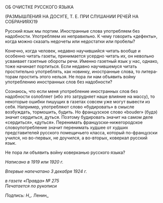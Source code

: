 ОБ ОЧИСТКЕ РУССКОГО ЯЗЫКА

(РАЗМЫШЛЕНИЯ НА ДОСУГЕ, Т. Е. ПРИ СЛУШАНИИ РЕЧЕЙ НА СОБРАНИЯХ)19

Русский язык мы портим. Иностранные слова употребляем без надобности. Упот­ребляем их неправильно. К чему говорить «дефекты», когда можно сказать недочеты или недостатки или пробелы?

Конечно, когда человек, недавно научившийся читать вообще и особенно читать га­зеты, принимается усердно читать их, он невольно усваивает газетные обороты речи. Именно газетный язык у нас, однако, тоже начинает портиться. Если недавно научив­шемуся читать простительно употреблять, как новинку, иностранные слова, то литера­торам простить этого нельзя. Не пора ли нам объявить войну употреблению иностран­ных слов без надобности?

Сознаюсь, что если меня употребление иностранных слов без надобности озлобляет (ибо это затрудняет наше влияние на массу), то некоторые ошибки пишущих в газетах совсем уже могут вывести из себя. Например, употребляют слово «будировать» в смысле возбуждать, тормошить, будить. Но французское слово «bouder» (будэ) значит сердиться, дуться. Поэтому будировать значит на самом деле «сердиться», «дуться». Перенимать французски-нижегородское словоупотребление значит перенимать худшее от худших представителей русского помещичьего класса, который по-французски учился, но во-первых, не доучился, а во-вторых, коверкал русский язык.

Не пора ли объявить войну коверканью русского языка?

_Написано в 1919 или 1920 г._

_Впервые напечатано 3 декабря 1924 г._

_в газете «Правда» № 275                                                                 Печатается по рукописи_

_Подпись:_ _H__. Ленин_